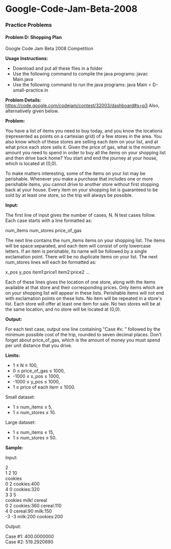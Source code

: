 # Google-Code-Jam-Beta-2008
### Practice Problems
#### Problem D: Shopping Plan
Google Code Jam Beta 2008 Competition

**Usage Instructions:**

* Download and put all these files in a folder
* Use the following command to compile the java programs: javac Main.java
* Use the following command to run the java programs: java Main < D-small-practice.in

**Problem Details:** https://code.google.com/codejam/contest/32003/dashboard#s=p3 Also, alternatively given below.

**Problem:**

You have a list of items you need to buy today, and you know the locations (represented as points on a cartesian grid) of a few stores in the area. You also know which of these stores are selling each item on your list, and at what price each store sells it. Given the price of gas, what is the minimum amount you need to spend in order to buy all the items on your shopping list and then drive back home? You start and end the journey at your house, which is located at (0,0).

To make matters interesting, some of the items on your list may be perishable. Whenever you make a purchase that includes one or more perishable items, you cannot drive to another store without first stopping back at your house. Every item on your shopping list is guaranteed to be sold by at least one store, so the trip will always be possible.

**Input:**

The first line of input gives the number of cases, N. N test cases follow. Each case starts with a line formatted as:

num_items num_stores price_of_gas

The next line contains the num_items items on your shopping list. The items will be space separated, and each item will consist of only lowercase letters. If an item is perishable, its name will be followed by a single exclamation point. There will be no duplicate items on your list. The next num_stores lines will each be formatted as:

x_pos y_pos item1:price1 item2:price2 ...

Each of these lines gives the location of one store, along with the items available at that store and their corresponding prices. Only items which are on your shopping list will appear in these lists. Perishable items will not end with exclamation points on these lists. No item will be repeated in a store's list. Each store will offer at least one item for sale. No two stores will be at the same location, and no store will be located at (0,0).

**Output:**

For each test case, output one line containing "Case #x: " followed by the minimum possible cost of the trip, rounded to seven decimal places. Don't forget about price_of_gas, which is the amount of money you must spend per unit distance that you drive.

**Limits:**

* 1 ≤ N ≤ 100,
* 0 ≤ price_of_gas ≤ 1000,
* -1000 ≤ x_pos ≤ 1000,
* -1000 ≤ y_pos ≤ 1000,
* 1 ≤ price of each item ≤ 1000.

Small dataset:

* 1 ≤ num_items ≤ 5,
* 1 ≤ num_stores ≤ 10.

Large dataset:

* 1 ≤ num_items ≤ 15,
* 1 ≤ num_stores ≤ 50.

**Sample:**

Input:

2  
1 2 10  
cookies  
0 2 cookies:400  
4 0 cookies:320  
3 3 5  
cookies milk! cereal  
0 2 cookies:360 cereal:110  
4 0 cereal:90 milk:150  
-3 -3 milk:200 cookies:200

Output:

Case #1: 400.0000000  
Case #2: 519.2920690